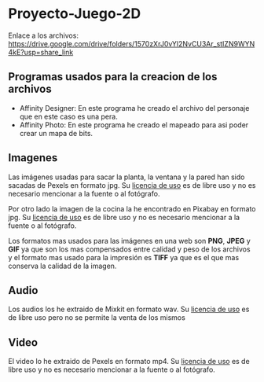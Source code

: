 # Proyecto-Juego-2D

Enlace a los archivos: https://drive.google.com/drive/folders/1570zXrJ0vYl2NvCU3Ar_stIZN9WYN4kE?usp=share_link

## Programas usados para la creacion de los archivos

* Affinity Designer: En este programa he creado el archivo del personaje que en este caso es una pera.
* Affinity Photo: En este programa he creado el mapeado para asi poder crear un mapa de bits.

## Imagenes

Las imágenes usadas para sacar la planta, la ventana y la pared han sido sacadas de Pexels en formato jpg. Su [licencia de uso](https://www.pexels.com/es-es/license/) es de libre uso y no es necesario mencionar a la fuente o al fotógrafo.

Por otro lado la imagen de la cocina la he encontrado en Pixabay en formato jpg. Su [licencia de uso](https://pixabay.com/es/service/license/) es de libre uso y no es necesario mencionar a la fuente o al fotógrafo.

Los formatos mas usados para las imágenes en una web son **PNG**, **JPEG** y **GIF** ya que son los mas compensados entre calidad y peso de los archivos y el formato mas usado para la impresión es **TIFF** ya que es el que mas conserva la calidad de la imagen.

## Audio

Los audios los he extraido de Mixkit en formato wav. Su [licencia de uso](https://mixkit.co/license/#sfxFree) es de libre uso pero no se permite la venta de los mismos

## Video

El video lo he extraido de Pexels en formato mp4. Su [licencia de uso](https://www.pexels.com/license/) es de libre uso y no es necesario mencionar a la fuente o al fotógrafo.
